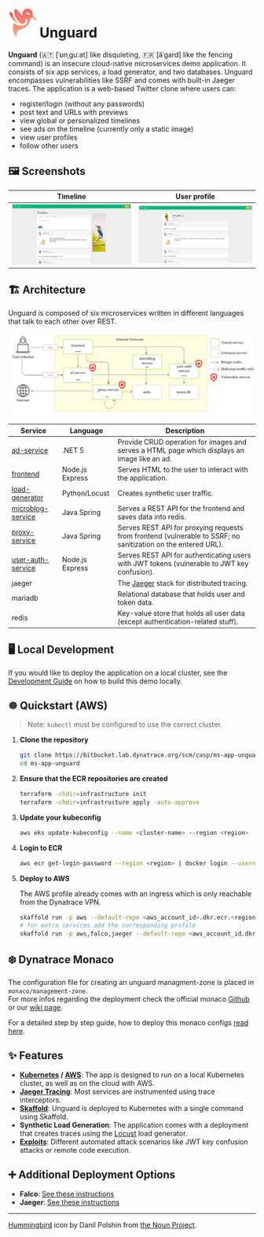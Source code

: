 # ![Unguard Logo](docs/images/unguard-logo.png) Unguard

**Unguard** (🇦🇹 [ˈʊnˌɡuːat] like disquieting, 🇫🇷 [ãˈɡard] like the fencing command) is an insecure cloud-native microservices demo application. It consists of six app services, a load generator, and two databases. Unguard encompasses vulnerabilities like SSRF and comes with built-in Jaeger traces. The application is a web-based Twitter clone where users can:

- register/login (without any passwords)
- post text and URLs with previews
- view global or personalized timelines
- see ads on the timeline (currently only a static image)
- view user profiles
- follow other users

## 🖼️ Screenshots

| Timeline | User profile |
|---|---|
| [![Screenshot of the timeline](./docs/images/unguard-timeline.png)](./docs/images/unguard-timeline.png) | [![Screenshot of a user profile](./docs/images/unguard-user-profile.png)](./docs/images/unguard-user-profile.png) |

## 🏗️ Architecture

Unguard is composed of six microservices written in different languages that talk to each other over REST.

![Unguard Architecture](docs/images/unguard-architecture.png)

| Service                                  | Language        | Description                                                                                                  |
| ---------------------------------------- | --------------- | ------------------------------------------------------------------------------------------------------------ |
| [ad-service](./ad-service)               | .NET 5          | Provide CRUD operation for images and serves a HTML page which displays an image like an ad. |
| [frontend](./frontend)                   | Node.js Express | Serves HTML to the user to interact with the application.                                                     |
| [load-generator](./load-generator)       | Python/Locust   | Creates synthetic user traffic.                                                                               |
| [microblog-service](./microblog-service) | Java Spring     | Serves a REST API for the frontend and saves data into redis.                                                          |
| [proxy-service](./proxy-service)         | Java Spring     | Serves REST API for proxying requests from frontend (vulnerable to SSRF; no sanitization on the entered URL). |
| [user-auth-service](./user-auth-service) | Node.js Express | Serves REST API for authenticating users with JWT tokens (vulnerable to JWT key confusion).                   |
| jaeger                                   |                 | The [Jaeger](https://www.jaegertracing.io/) stack for distributed tracing.                                    |
| mariadb                                 |                 | Relational database that holds user and token data.                                                           |
| redis                                    |                 | Key-value store that holds all user data (except authentication-related stuff).                               |

## 🖥️ Local Development

If you would like to deploy the application on a local cluster, see the [Development Guide](./docs/DEV-GUIDE.md) on how to build this demo locally.

## ☸️ Quickstart (AWS)

> Note: `kubectl` must be configured to use the correct cluster.

1. **Clone the repository**

   ```sh
   git clone https://bitbucket.lab.dynatrace.org/scm/casp/ms-app-unguard.git
   cd ms-app-unguard
   ```

2. **Ensure that the ECR repositories are created**

   ```sh
   terraform -chdir=infrastructure init
   terraform -chdir=infrastructure apply -auto-approve
   ```

3. **Update your kubeconfig**

   ```sh
   aws eks update-kubeconfig --name <cluster-name> --region <region>
   ```
   
4. **Login to ECR**
   
   ```sh
   aws ecr get-login-password --region <region> | docker login --username AWS --password-stdin <aws_account_id>.dkr.ecr.<region>.amazonaws.com
   ```

5. **Deploy to AWS**
   
   The AWS profile already comes with an ingress which is only reachable from the Dynatrace VPN.
    
   ```sh
   skaffold run -p aws --default-repo <aws_account_id>.dkr.ecr.<region>.amazonaws.com
   # for extra services add the corresponding profile
   skaffold run -p aws,falco,jaeger --default-repo <aws_account_id.dkr>.ecr.<region>.amazonaws.com
   ```

## ❄️ Dynatrace Monaco

The configuration file for creating an unguard managment-zone is placed in `monaco/management-zone`.  
For more infos regarding the deployment check the official monaco [Github](https://github.com/dynatrace-oss/dynatrace-monitoring-as-code) or our [wiki page](https://dev-wiki.dynatrace.org/pages/viewpage.action?pageId=324390976).

For a detailed step by step guide, how to deploy this monaco configs [read here](https://dev-wiki.dynatrace.org/pages/viewpage.action?pageId=324390976).

## ✨ Features

* **[Kubernetes](https://kubernetes.io/) / [AWS](https://aws.amazon.com/eks)**: The app is designed to run on a local Kubernetes cluster, as well as on the cloud with AWS.
* [**Jaeger Tracing**](https://www.jaegertracing.io/): Most services are instrumented using trace interceptors.
* [**Skaffold**](https://skaffold.dev/): Unguard is deployed to Kubernetes with a single command using Skaffold.
* **Synthetic Load Generation**: The application comes with a deployment that creates traces using the [Locust](https://locust.io/) load generator.
* **[Exploits](./exploits/README.md)**: Different automated attack scenarios like JWT key confusion attacks or remote code execution.

## ➕ Additional Deployment Options

* **Falco**: [See these instructions](./docs/FALCO.md)
* **Jaeger**: [See these instructions](./docs/JAEGER.md)

---

[Hummingbird](https://thenounproject.com/search/?q=hummingbird&i=4138237) icon by Danil Polshin from [the Noun Project](https://thenounproject.com/).